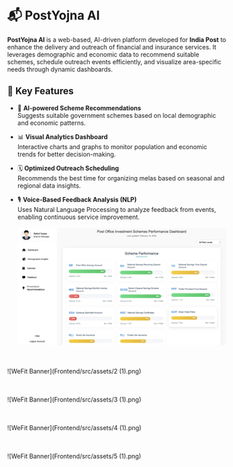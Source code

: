 
# 📬 PostYojna AI

**PostYojna AI** is a web-based, AI-driven platform developed for **India Post** to enhance the delivery and outreach of financial and insurance services. It leverages demographic and economic data to recommend suitable schemes, schedule outreach events efficiently, and visualize area-specific needs through dynamic dashboards.

## 🌟 Key Features

- 🤖 **AI-powered Scheme Recommendations**  
  Suggests suitable government schemes based on local demographic and economic patterns.

- 📊 **Visual Analytics Dashboard**  
  Interactive charts and graphs to monitor population and economic trends for better decision-making.

- 🗓 **Optimized Outreach Scheduling**  
  Recommends the best time for organizing melas based on seasonal and regional data insights.

- 🎙 **Voice-Based Feedback Analysis (NLP)**  
  Uses Natural Language Processing to analyze feedback from events, enabling continuous service improvement.
 <br><br> 
![WeFit Banner](Frontend/src/assets/postyojnaai.png)  
<br><br>

![WeFit Banner](Frontend/src/assets/2 (1).png)  
<br><br>

![WeFit Banner](Frontend/src/assets/3 (1).png)  
<br><br>

![WeFit Banner](Frontend/src/assets/4 (1).png)  
<br><br>

![WeFit Banner](Frontend/src/assets/5 (1).png)  

  
